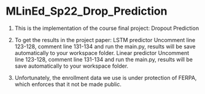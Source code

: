 # MLinEd_Sp22_Drop_Prediction
1. This is the implementation of the course final project: Dropout Prediction

2. To get the results in the project paper:
LSTM predictor
Uncomment line 123-128, comment line 131-134 and run the main.py, results will be save automatically to your workspace folder.
Linear predictor
Uncomment line 123-128, comment line 131-134 and run the main.py, results will be save automatically to your workspace folder.

3. Unfortunately, the enrollment data we use is under protection of FERPA, which enforces that it not be made public.

